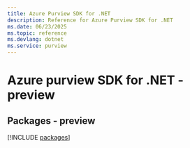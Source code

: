 ```yaml
---
title: Azure Purview SDK for .NET
description: Reference for Azure Purview SDK for .NET
ms.date: 06/23/2025
ms.topic: reference
ms.devlang: dotnet
ms.service: purview
---
```

# Azure purview SDK for .NET - preview
## Packages - preview
[!INCLUDE [packages](purview-index.md)]